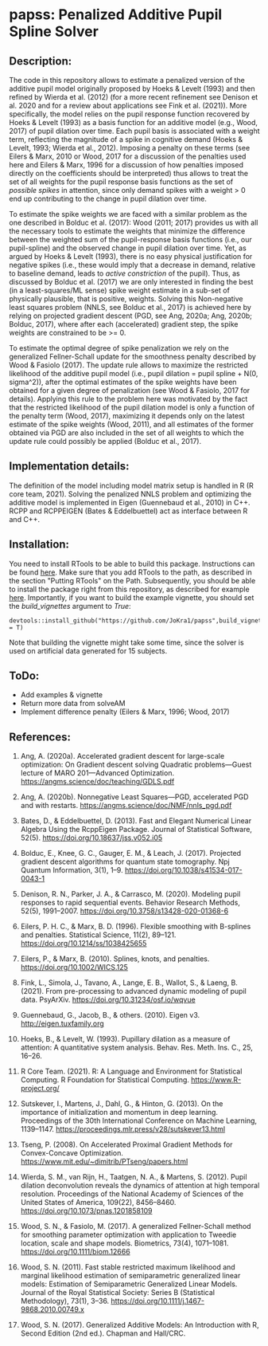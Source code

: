 # papss: Penalized Additive Pupil Spline Solver

## Description:
The code in this repository allows to estimate a penalized version of the additive pupil model originally proposed by Hoeks & Levelt (1993) and then refined by Wierda et al. (2012) (for a more recent refinement see Denison et al. 2020 and for a review about applications see Fink et al. (2021)). More specifically, the model relies on the pupil response function recovered by Hoeks & Levelt (1993) as a basis function for an additive model (e.g., Wood, 2017) of pupil dilation over time. Each pupil basis is associated with a weight term, reflecting the magnitude of a spike in cognitive demand (Hoeks & Levelt, 1993; Wierda et al., 2012). Imposing a penalty on these terms (see Eilers & Marx, 2010 or Wood, 2017 for a discussion of the penalties used here and Eilers & Marx, 1996 for a discussion of how penalties imposed directly on the coefficients should be interpreted) thus allows to treat the set of all weights for the pupil response basis functions as the set of *possible spikes* in attention, since only demand spikes with a weight > 0 end up contributing to the change in pupil dilation over time.

To estimate the spike weights we are faced with a similar problem as the one described in Bolduc et al. (2017): Wood (2011; 2017) provides us with all the necessary tools to estimate the weights that minimize the difference between the weighted sum of the pupil-response basis functions (i.e., our pupil-spline) and the observed change in pupil dilation over time. Yet, as argued by Hoeks & Levelt (1993), there is no easy physical justification for negative spikes (i.e., these would imply that a decrease in demand, relative to baseline demand, leads to *active constriction* of the pupil). Thus, as discussed by Bolduc et al. (2017) we are only interested in finding the best (in a least-squares/ML sense) spike weight estimate in a sub-set of physically plausible, that is positive, weights. Solving this Non-negative least squares problem (NNLS, see Bolduc et al., 2017) is achieved here by relying on projected gradient descent (PGD, see Ang, 2020a; Ang, 2020b; Bolduc, 2017), where after each (accelerated) gradient step, the spike weights are constrained to be >= 0.

To estimate the optimal degree of spike penalization we rely on the generalized Fellner-Schall update for the smoothness penalty described by Wood & Fasiolo (2017). The update rule allows to maximize the restricted likelihood of the additive pupil model (i.e., pupil dilation = pupil spline + N(0, sigma^2)), after the optimal estimates of the spike weights have been obtained for a given degree of penalization (see Wood & Fasiolo, 2017 for details). Applying this rule to the problem here was motivated by the fact that the restricted likelihood of the pupil dilation model is only a function of the penalty term (Wood, 2017), maximizing it depends only on the latest estimate of the spike weights (Wood, 2011), and all estimates of the former obtained via PGD are also included in the set of all weights to which the update rule could possibly be applied (Bolduc et al., 2017).

## Implementation details:
The definition of the model including model matrix setup is handled in R (R core team, 2021). Solving the penalized NNLS problem and optimizing the additive model is implemented in Eigen (Guennebaud et al., 2010) in C++. RCPP and RCPPEIGEN  (Bates & Eddelbuettel) act as interface between R and C++. 

## Installation:
You need to install RTools to be able to build this package. Instructions can be found [here](https://cran.r-project.org/bin/windows/Rtools/rtools40.html). Make sure that you add RTools to the path, as described in the section "Putting RTools" on the Path. Subsequently, you should be able to install the package right from this repository, as described for example [here](https://cran.r-project.org/web/packages/githubinstall/vignettes/githubinstall.html). Importantly, if you want to build the example vignette, you should set the *build_vignettes* argument to *True*:

```
devtools::install_github("https://github.com/JoKra1/papss",build_vignettes = T)
```

Note that building the vignette might take some time, since the solver is used on artificial data generated
for 15 subjects.

## ToDo:
- Add examples & vignette
- Return more data from solveAM
- Implement difference penalty (Eilers & Marx, 1996; Wood, 2017)

## References:

1. Ang, A. (2020a). Accelerated gradient descent for large-scale optimization: On Gradient descent solving Quadratic problems—Guest lecture of MARO 201—Advanced Optimization. https://angms.science/doc/teaching/GDLS.pdf

2. Ang, A. (2020b). Nonnegative Least Squares—PGD, accelerated PGD and with restarts. https://angms.science/doc/NMF/nnls_pgd.pdf

3. Bates, D., & Eddelbuettel, D. (2013). Fast and Elegant Numerical Linear Algebra Using the RcppEigen Package. Journal of Statistical Software, 52(5). https://doi.org/10.18637/jss.v052.i05

4. Bolduc, E., Knee, G. C., Gauger, E. M., & Leach, J. (2017). Projected gradient descent algorithms for quantum state tomography. Npj Quantum Information, 3(1), 1–9. https://doi.org/10.1038/s41534-017-0043-1

5. Denison, R. N., Parker, J. A., & Carrasco, M. (2020). Modeling pupil responses to rapid sequential events. Behavior Research Methods, 52(5), 1991–2007. https://doi.org/10.3758/s13428-020-01368-6

6. Eilers, P. H. C., & Marx, B. D. (1996). Flexible smoothing with B-splines and penalties. Statistical Science, 11(2), 89–121. https://doi.org/10.1214/ss/1038425655

7. Eilers, P., & Marx, B. (2010). Splines, knots, and penalties. https://doi.org/10.1002/WICS.125

8. Fink, L., Simola, J., Tavano, A., Lange, E. B., Wallot, S., & Laeng, B. (2021). From pre-processing to advanced dynamic modeling of pupil data. PsyArXiv. https://doi.org/10.31234/osf.io/wqvue

9. Guennebaud, G., Jacob, B., & others. (2010). Eigen v3. http://eigen.tuxfamily.org

10. Hoeks, B., & Levelt, W. (1993). Pupillary dilation as a measure of attention: A quantitative system analysis. Behav. Res. Meth. Ins. C., 25, 16–26.

11. R Core Team. (2021). R: A Language and Environment for Statistical Computing. R Foundation for Statistical Computing. https://www.R-project.org/

12. Sutskever, I., Martens, J., Dahl, G., & Hinton, G. (2013). On the importance of initialization and momentum in deep learning. Proceedings of the 30th International Conference on Machine Learning, 1139–1147. https://proceedings.mlr.press/v28/sutskever13.html

13. Tseng, P. (2008). On Accelerated Proximal Gradient Methods for Convex-Concave Optimization. https://www.mit.edu/~dimitrib/PTseng/papers.html

14. Wierda, S. M., van Rijn, H., Taatgen, N. A., & Martens, S. (2012). Pupil dilation deconvolution reveals the dynamics of attention at high temporal resolution. Proceedings of the National Academy of Sciences of the United States of America, 109(22), 8456–8460. https://doi.org/10.1073/pnas.1201858109

15. Wood, S. N., & Fasiolo, M. (2017). A generalized Fellner-Schall method for smoothing parameter optimization with application to Tweedie location, scale and shape models. Biometrics, 73(4), 1071–1081. https://doi.org/10.1111/biom.12666

16. Wood, S. N. (2011). Fast stable restricted maximum likelihood and marginal likelihood estimation of semiparametric generalized linear models: Estimation of Semiparametric Generalized Linear Models. Journal of the Royal Statistical Society: Series B (Statistical Methodology), 73(1), 3–36. https://doi.org/10.1111/j.1467-9868.2010.00749.x

17. Wood, S. N. (2017). Generalized Additive Models: An Introduction with R, Second Edition (2nd ed.). Chapman and Hall/CRC.
